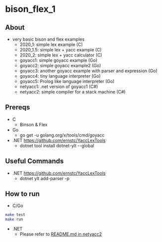 # bison_flex_1

## About

* very basic bison and flex examples
  * 2020_1: simple lex example (C)
  * 2020_1.5: simple lex + yacc example (C)
  * 2020_2: simple lex + yacc calculator (C)
  * goyacc1: simple goyacc example (Go)
  * goyacc2: simple goyacc example2 (Go)
  * goyacc3: another goyacc example with parser and expression (Go)
  * goyacc4: tiny language interpreter (Go)
  * goyacc5: Prolog like language interpreter (Go)
  * netyacc1: .net version of goyacc1 (C#)
  * netyacc2: simple compiler for a stack machine (C#)

## Prereqs

* C
  * Binson & Flex
* Go
  * go get -u golang.org/x/tools/cmd/goyacc
* .NET <https://github.com/ernstc/YaccLexTools>
  * dotnet tool install dotnet-ylt --global

## Useful Commands

* .NET <https://github.com/ernstc/YaccLexTools>
  * dotnet ylt add-parser -p <parserName>

## How to run

* C/Go

```bash
make test
make run
```

* .NET
  * Please refer to [README.md in netyacc2](netyacc2/README.md)
